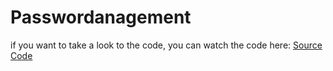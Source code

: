 # Passwordanagement
if you want to take a look to the code, you can watch the code here:
[Source Code](https://dev.azure.com/REFAME/PasswordManagement)
